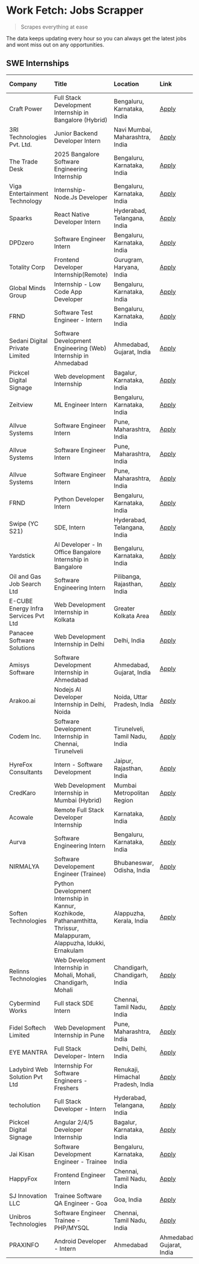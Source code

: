 # Work Fetch: Jobs Scrapper
> Scrapes everything at ease

The data keeps updating every hour so you can always get the latest jobs and wont miss out on any opportunities.

## SWE Internships
<!--START_SECTION:workfetch-->
| Company                              | Title                                                                                                                  | Location                          | Link                                                                                                                                                                                                                                                                                                                                           | Date Posted   |
|:-------------------------------------|:-----------------------------------------------------------------------------------------------------------------------|:----------------------------------|:-----------------------------------------------------------------------------------------------------------------------------------------------------------------------------------------------------------------------------------------------------------------------------------------------------------------------------------------------|:--------------|
| Craft Power                          | Full Stack Development Internship in Bangalore (Hybrid)                                                                | Bengaluru, Karnataka, India       | [Apply](https://in.linkedin.com/jobs/view/full-stack-development-internship-in-bangalore-hybrid-at-craft-power-3989209195?position=25&pageNum=0&refId=Oya4%2BE%2Bh5jedvL%2BUAVeR0w%3D%3D&trackingId=KOXzvqQ9uifRH0whytQwdg%3D%3D&trk=public_jobs_jserp-result_search-card)                                                                     | 2024-07-31    |
| 3RI Technologies Pvt. Ltd.           | Junior Backend Developer Intern                                                                                        | Navi Mumbai, Maharashtra, India   | [Apply](https://in.linkedin.com/jobs/view/junior-backend-developer-intern-at-3ri-technologies-pvt-ltd-3988819827?position=52&pageNum=0&refId=Oya4%2BE%2Bh5jedvL%2BUAVeR0w%3D%3D&trackingId=LUZ0F9Qc8ppIu6a%2B56f5qQ%3D%3D&trk=public_jobs_jserp-result_search-card)                                                                            | 2024-07-31    |
| The Trade Desk                       | 2025 Bangalore Software Engineering Internship                                                                         | Bengaluru, Karnataka, India       | [Apply](https://in.linkedin.com/jobs/view/2025-bangalore-software-engineering-internship-at-the-trade-desk-3987456531?position=37&pageNum=0&refId=Oya4%2BE%2Bh5jedvL%2BUAVeR0w%3D%3D&trackingId=hxdTx3PmZuvg3XDSwoOQYg%3D%3D&trk=public_jobs_jserp-result_search-card)                                                                         | 2024-07-30    |
| Viga Entertainment Technology        | Internship-Node.Js Developer                                                                                           | Bengaluru, Karnataka, India       | [Apply](https://in.linkedin.com/jobs/view/internship-node-js-developer-at-viga-entertainment-technology-3986933084?position=6&pageNum=0&refId=Oya4%2BE%2Bh5jedvL%2BUAVeR0w%3D%3D&trackingId=aZWrxB201z1oTOWZoDH0Yg%3D%3D&trk=public_jobs_jserp-result_search-card)                                                                             | 2024-07-29    |
| Spaarks                              | React Native Developer Intern                                                                                          | Hyderabad, Telangana, India       | [Apply](https://in.linkedin.com/jobs/view/react-native-developer-intern-at-spaarks-3986930781?position=50&pageNum=0&refId=Oya4%2BE%2Bh5jedvL%2BUAVeR0w%3D%3D&trackingId=Ra04CI%2BKiHAi1I9hS%2FyLSw%3D%3D&trk=public_jobs_jserp-result_search-card)                                                                                             | 2024-07-29    |
| DPDzero                              | Software Engineer Intern                                                                                               | Bengaluru, Karnataka, India       | [Apply](https://in.linkedin.com/jobs/view/software-engineer-intern-at-dpdzero-3984918371?position=14&pageNum=0&refId=Oya4%2BE%2Bh5jedvL%2BUAVeR0w%3D%3D&trackingId=%2FN0O7FqAOrH33kfOeEhDaw%3D%3D&trk=public_jobs_jserp-result_search-card)                                                                                                    | 2024-07-26    |
| Totality Corp                        | Frontend Developer Internship(Remote)                                                                                  | Gurugram, Haryana, India          | [Apply](https://in.linkedin.com/jobs/view/frontend-developer-internship-remote-at-totality-corp-3982253688?position=23&pageNum=0&refId=Oya4%2BE%2Bh5jedvL%2BUAVeR0w%3D%3D&trackingId=MqFKeZfKGp%2BCXf04qIJLxA%3D%3D&trk=public_jobs_jserp-result_search-card)                                                                                  | 2024-07-25    |
| Global Minds Group                   | Internship - Low Code App Developer                                                                                    | Bengaluru, Karnataka, India       | [Apply](https://in.linkedin.com/jobs/view/internship-low-code-app-developer-at-global-minds-group-3984620035?position=38&pageNum=0&refId=Oya4%2BE%2Bh5jedvL%2BUAVeR0w%3D%3D&trackingId=Bw8QmH442mmYld9FEnbA1g%3D%3D&trk=public_jobs_jserp-result_search-card)                                                                                  | 2024-07-25    |
| FRND                                 | Software Test Engineer - Intern                                                                                        | Bengaluru, Karnataka, India       | [Apply](https://in.linkedin.com/jobs/view/software-test-engineer-intern-at-frnd-3984649347?position=39&pageNum=0&refId=Oya4%2BE%2Bh5jedvL%2BUAVeR0w%3D%3D&trackingId=pNMshujpXGVUnUwvFGL9BA%3D%3D&trk=public_jobs_jserp-result_search-card)                                                                                                    | 2024-07-25    |
| Sedani Digital Private Limited       | Software Development Engineering (Web) Internship in Ahmedabad                                                         | Ahmedabad, Gujarat, India         | [Apply](https://in.linkedin.com/jobs/view/software-development-engineering-web-internship-in-ahmedabad-at-sedani-digital-private-limited-3985017980?position=53&pageNum=0&refId=Oya4%2BE%2Bh5jedvL%2BUAVeR0w%3D%3D&trackingId=J5vUsPFDkP%2FI37GhuF5fow%3D%3D&trk=public_jobs_jserp-result_search-card)                                         | 2024-07-25    |
| Pickcel Digital Signage              | Web development Internship                                                                                             | Bagalur, Karnataka, India         | [Apply](https://in.linkedin.com/jobs/view/web-development-internship-at-pickcel-digital-signage-3981258905?position=28&pageNum=0&refId=Oya4%2BE%2Bh5jedvL%2BUAVeR0w%3D%3D&trackingId=YfNGYh1RuuICHoV%2B3Uv3pw%3D%3D&trk=public_jobs_jserp-result_search-card)                                                                                  | 2024-07-23    |
| Zeitview                             | ML Engineer Intern                                                                                                     | Bengaluru, Karnataka, India       | [Apply](https://in.linkedin.com/jobs/view/ml-engineer-intern-at-zeitview-3980772013?position=34&pageNum=0&refId=Oya4%2BE%2Bh5jedvL%2BUAVeR0w%3D%3D&trackingId=E8Vsc5cjFCVYAzqKsMU7Og%3D%3D&trk=public_jobs_jserp-result_search-card)                                                                                                           | 2024-07-23    |
| Allvue Systems                       | Software Engineer Intern                                                                                               | Pune, Maharashtra, India          | [Apply](https://in.linkedin.com/jobs/view/software-engineer-intern-at-allvue-systems-3980954452?position=43&pageNum=0&refId=Oya4%2BE%2Bh5jedvL%2BUAVeR0w%3D%3D&trackingId=pCugK%2BEqGqlE4yMWUJxltQ%3D%3D&trk=public_jobs_jserp-result_search-card)                                                                                             | 2024-07-23    |
| Allvue Systems                       | Software Engineer Intern                                                                                               | Pune, Maharashtra, India          | [Apply](https://in.linkedin.com/jobs/view/software-engineer-intern-at-allvue-systems-3980953492?position=49&pageNum=0&refId=Oya4%2BE%2Bh5jedvL%2BUAVeR0w%3D%3D&trackingId=vONhkMRM7r9enYCP4kUcUQ%3D%3D&trk=public_jobs_jserp-result_search-card)                                                                                               | 2024-07-23    |
| Allvue Systems                       | Software Engineer Intern                                                                                               | Pune, Maharashtra, India          | [Apply](https://in.linkedin.com/jobs/view/software-engineer-intern-at-allvue-systems-3980952513?position=54&pageNum=0&refId=Oya4%2BE%2Bh5jedvL%2BUAVeR0w%3D%3D&trackingId=2ivpiLGXy28XD%2B3wZp3BOA%3D%3D&trk=public_jobs_jserp-result_search-card)                                                                                             | 2024-07-23    |
| FRND                                 | Python Developer Intern                                                                                                | Bengaluru, Karnataka, India       | [Apply](https://in.linkedin.com/jobs/view/python-developer-intern-at-frnd-3982901541?position=55&pageNum=0&refId=Oya4%2BE%2Bh5jedvL%2BUAVeR0w%3D%3D&trackingId=cdZT1kWrLRsJCN254w9VkQ%3D%3D&trk=public_jobs_jserp-result_search-card)                                                                                                          | 2024-07-23    |
| Swipe (YC S21)                       | SDE, Intern                                                                                                            | Hyderabad, Telangana, India       | [Apply](https://in.linkedin.com/jobs/view/sde-intern-at-swipe-yc-s21-3980368092?position=12&pageNum=0&refId=Oya4%2BE%2Bh5jedvL%2BUAVeR0w%3D%3D&trackingId=wfoDfxIaFMK0pe06RBGdPQ%3D%3D&trk=public_jobs_jserp-result_search-card)                                                                                                               | 2024-07-22    |
| Yardstick                            | AI Developer - In Office Bangalore Internship in Bangalore                                                             | Bengaluru, Karnataka, India       | [Apply](https://in.linkedin.com/jobs/view/ai-developer-in-office-bangalore-internship-in-bangalore-at-yardstick-3981740317?position=45&pageNum=0&refId=Oya4%2BE%2Bh5jedvL%2BUAVeR0w%3D%3D&trackingId=uORpwdP%2BYiQGA7YXfljXyA%3D%3D&trk=public_jobs_jserp-result_search-card)                                                                  | 2024-07-21    |
| Oil and Gas Job Search Ltd           | Software Engineering Intern                                                                                            | Pilibanga, Rajasthan, India       | [Apply](https://in.linkedin.com/jobs/view/software-engineering-intern-at-oil-and-gas-job-search-ltd-3977737504?position=35&pageNum=0&refId=Oya4%2BE%2Bh5jedvL%2BUAVeR0w%3D%3D&trackingId=BQUFQoUPpX2PyH2ChsrPJA%3D%3D&trk=public_jobs_jserp-result_search-card)                                                                                | 2024-07-19    |
| E-CUBE Energy Infra Services Pvt Ltd | Web Development Internship in Kolkata                                                                                  | Greater Kolkata Area              | [Apply](https://in.linkedin.com/jobs/view/web-development-internship-in-kolkata-at-e-cube-energy-infra-services-pvt-ltd-3979668815?position=11&pageNum=0&refId=Oya4%2BE%2Bh5jedvL%2BUAVeR0w%3D%3D&trackingId=N0KDvSqMW9msmEYzH2iqWg%3D%3D&trk=public_jobs_jserp-result_search-card)                                                            | 2024-07-18    |
| Panacee Software Solutions           | Web Development Internship in Delhi                                                                                    | Delhi, India                      | [Apply](https://in.linkedin.com/jobs/view/web-development-internship-in-delhi-at-panacee-software-solutions-3979674395?position=31&pageNum=0&refId=Oya4%2BE%2Bh5jedvL%2BUAVeR0w%3D%3D&trackingId=2qJogHvhXvviF8VqFN3Ptw%3D%3D&trk=public_jobs_jserp-result_search-card)                                                                        | 2024-07-18    |
| Amisys Software                      | Software Development Internship in Ahmedabad                                                                           | Ahmedabad, Gujarat, India         | [Apply](https://in.linkedin.com/jobs/view/software-development-internship-in-ahmedabad-at-amisys-software-3979670728?position=48&pageNum=0&refId=Oya4%2BE%2Bh5jedvL%2BUAVeR0w%3D%3D&trackingId=j4W14gMnaqeg%2B2OUKSHswg%3D%3D&trk=public_jobs_jserp-result_search-card)                                                                        | 2024-07-18    |
| Arakoo.ai                            | Nodejs AI Developer Internship in Delhi, Noida                                                                         | Noida, Uttar Pradesh, India       | [Apply](https://in.linkedin.com/jobs/view/nodejs-ai-developer-internship-in-delhi-noida-at-arakoo-ai-3976420907?position=41&pageNum=0&refId=Oya4%2BE%2Bh5jedvL%2BUAVeR0w%3D%3D&trackingId=0dqLi8YRBk6Z2hG%2F71uowg%3D%3D&trk=public_jobs_jserp-result_search-card)                                                                             | 2024-07-16    |
| Codem Inc.                           | Software Development Internship in Chennai, Tirunelveli                                                                | Tirunelveli, Tamil Nadu, India    | [Apply](https://in.linkedin.com/jobs/view/software-development-internship-in-chennai-tirunelveli-at-codem-inc-3977022713?position=30&pageNum=0&refId=Oya4%2BE%2Bh5jedvL%2BUAVeR0w%3D%3D&trackingId=VxtvvHKi3sPV4dEQ7mDZsg%3D%3D&trk=public_jobs_jserp-result_search-card)                                                                      | 2024-07-15    |
| HyreFox Consultants                  | Intern - Software Development                                                                                          | Jaipur, Rajasthan, India          | [Apply](https://in.linkedin.com/jobs/view/intern-software-development-at-hyrefox-consultants-3975991352?position=13&pageNum=0&refId=Oya4%2BE%2Bh5jedvL%2BUAVeR0w%3D%3D&trackingId=2SdU8iYTLRQqQd3%2FSAJXXg%3D%3D&trk=public_jobs_jserp-result_search-card)                                                                                     | 2024-07-14    |
| CredKaro                             | Web Development Internship in Mumbai (Hybrid)                                                                          | Mumbai Metropolitan Region        | [Apply](https://in.linkedin.com/jobs/view/web-development-internship-in-mumbai-hybrid-at-credkaro-3973533268?position=2&pageNum=0&refId=Oya4%2BE%2Bh5jedvL%2BUAVeR0w%3D%3D&trackingId=Lez7f%2FODXGsS3vG987LGnQ%3D%3D&trk=public_jobs_jserp-result_search-card)                                                                                 | 2024-07-11    |
| Acowale                              | Remote Full Stack Developer Internship                                                                                 | Karnataka, India                  | [Apply](https://in.linkedin.com/jobs/view/remote-full-stack-developer-internship-at-acowale-3971889398?position=5&pageNum=0&refId=Oya4%2BE%2Bh5jedvL%2BUAVeR0w%3D%3D&trackingId=xNoKe2kAxBFR567wsCXOeg%3D%3D&trk=public_jobs_jserp-result_search-card)                                                                                         | 2024-07-10    |
| Aurva                                | Software Engineering Intern                                                                                            | Bengaluru, Karnataka, India       | [Apply](https://in.linkedin.com/jobs/view/software-engineering-intern-at-aurva-3972234446?position=7&pageNum=0&refId=Oya4%2BE%2Bh5jedvL%2BUAVeR0w%3D%3D&trackingId=GjtOOakG5CmuJaoPIztjfg%3D%3D&trk=public_jobs_jserp-result_search-card)                                                                                                      | 2024-07-10    |
| NIRMALYA                             | Software Developement Engineer (Trainee)                                                                               | Bhubaneswar, Odisha, India        | [Apply](https://in.linkedin.com/jobs/view/software-developement-engineer-trainee-at-nirmalya-3969043399?position=17&pageNum=0&refId=Oya4%2BE%2Bh5jedvL%2BUAVeR0w%3D%3D&trackingId=BdQtc8E%2BBvnmmBCLnF7QVg%3D%3D&trk=public_jobs_jserp-result_search-card)                                                                                     | 2024-07-08    |
| Soften Technologies                  | Python Development Internship in Kannur, Kozhikode, Pathanamthitta, Thrissur, Malappuram, Alappuzha, Idukki, Ernakulam | Alappuzha, Kerala, India          | [Apply](https://in.linkedin.com/jobs/view/python-development-internship-in-kannur-kozhikode-pathanamthitta-thrissur-malappuram-alappuzha-idukki-ernakulam-at-soften-technologies-3970356153?position=58&pageNum=0&refId=Oya4%2BE%2Bh5jedvL%2BUAVeR0w%3D%3D&trackingId=cJ6ZWBeUI%2FjcUXaDsNqCcw%3D%3D&trk=public_jobs_jserp-result_search-card) | 2024-07-08    |
| Relinns Technologies                 | Web Development Internship in Mohali, Mohali, Chandigarh, Mohali                                                       | Chandigarh, Chandigarh, India     | [Apply](https://in.linkedin.com/jobs/view/web-development-internship-in-mohali-mohali-chandigarh-mohali-at-relinns-technologies-3969147280?position=59&pageNum=0&refId=Oya4%2BE%2Bh5jedvL%2BUAVeR0w%3D%3D&trackingId=oyAMy37uUUbWaymoVB6CYw%3D%3D&trk=public_jobs_jserp-result_search-card)                                                    | 2024-07-06    |
| Cybermind Works                      | Full stack SDE Intern                                                                                                  | Chennai, Tamil Nadu, India        | [Apply](https://in.linkedin.com/jobs/view/full-stack-sde-intern-at-cybermind-works-3962946114?position=22&pageNum=0&refId=Oya4%2BE%2Bh5jedvL%2BUAVeR0w%3D%3D&trackingId=Ml5NY%2BJJuv%2FJ%2FiSeRWzG9w%3D%3D&trk=public_jobs_jserp-result_search-card)                                                                                           | 2024-07-02    |
| Fidel Softech Limited                | Web Development Internship in Pune                                                                                     | Pune, Maharashtra, India          | [Apply](https://in.linkedin.com/jobs/view/web-development-internship-in-pune-at-fidel-softech-limited-3965691167?position=60&pageNum=0&refId=Oya4%2BE%2Bh5jedvL%2BUAVeR0w%3D%3D&trackingId=7uhX4M0E7lcAixYvbYmI4A%3D%3D&trk=public_jobs_jserp-result_search-card)                                                                              | 2024-07-02    |
| EYE MANTRA                           | Full Stack Developer- Intern                                                                                           | Delhi, Delhi, India               | [Apply](https://in.linkedin.com/jobs/view/full-stack-developer-intern-at-eye-mantra-3960988037?position=47&pageNum=0&refId=Oya4%2BE%2Bh5jedvL%2BUAVeR0w%3D%3D&trackingId=JQ3m11%2BfBpjmXPVxKo65sw%3D%3D&trk=public_jobs_jserp-result_search-card)                                                                                              | 2024-06-28    |
| Ladybird Web Solution Pvt Ltd        | Internship For Software Engineers - Freshers                                                                           | Renukaji, Himachal Pradesh, India | [Apply](https://in.linkedin.com/jobs/view/internship-for-software-engineers-freshers-at-ladybird-web-solution-pvt-ltd-3946614964?position=24&pageNum=0&refId=Oya4%2BE%2Bh5jedvL%2BUAVeR0w%3D%3D&trackingId=WYBI%2BHkGRCU5HP6u7MlcaA%3D%3D&trk=public_jobs_jserp-result_search-card)                                                            | 2024-06-11    |
| techolution                          | Full Stack Developer - Intern                                                                                          | Hyderabad, Telangana, India       | [Apply](https://in.linkedin.com/jobs/view/full-stack-developer-intern-at-techolution-3947911862?position=42&pageNum=0&refId=Oya4%2BE%2Bh5jedvL%2BUAVeR0w%3D%3D&trackingId=1ElUHvWxQb4ftyyHI5aSDA%3D%3D&trk=public_jobs_jserp-result_search-card)                                                                                               | 2024-06-06    |
| Pickcel Digital Signage              | Angular 2/4/5 Developer Internship                                                                                     | Bagalur, Karnataka, India         | [Apply](https://in.linkedin.com/jobs/view/angular-2-4-5-developer-internship-at-pickcel-digital-signage-3939983223?position=56&pageNum=0&refId=Oya4%2BE%2Bh5jedvL%2BUAVeR0w%3D%3D&trackingId=%2Fk5zAh1nxqQsxNwHTgjcRg%3D%3D&trk=public_jobs_jserp-result_search-card)                                                                          | 2024-06-02    |
| Jai Kisan                            | Software Development Engineer - Trainee                                                                                | Bengaluru, Karnataka, India       | [Apply](https://in.linkedin.com/jobs/view/software-development-engineer-trainee-at-jai-kisan-3913911193?position=27&pageNum=0&refId=Oya4%2BE%2Bh5jedvL%2BUAVeR0w%3D%3D&trackingId=Bl6xmiFblKpZhWxndBt2oQ%3D%3D&trk=public_jobs_jserp-result_search-card)                                                                                       | 2024-04-04    |
| HappyFox                             | Frontend Engineer Intern                                                                                               | Chennai, Tamil Nadu, India        | [Apply](https://in.linkedin.com/jobs/view/frontend-engineer-intern-at-happyfox-3848357951?position=9&pageNum=0&refId=Oya4%2BE%2Bh5jedvL%2BUAVeR0w%3D%3D&trackingId=mUPiJT3uFz5JjI%2Bpyoglng%3D%3D&trk=public_jobs_jserp-result_search-card)                                                                                                    | 2024-03-07    |
| SJ Innovation LLC                    | Trainee Software QA Engineer - Goa                                                                                     | Goa, India                        | [Apply](https://in.linkedin.com/jobs/view/trainee-software-qa-engineer-goa-at-sj-innovation-llc-3804578231?position=16&pageNum=0&refId=Oya4%2BE%2Bh5jedvL%2BUAVeR0w%3D%3D&trackingId=qTXX%2FZQklvKCrfztpLaOtw%3D%3D&trk=public_jobs_jserp-result_search-card)                                                                                  | 2024-01-18    |
| Unibros Technologies                 | Software Engineer Trainee - PHP/MYSQL                                                                                  | Chennai, Tamil Nadu, India        | [Apply](https://in.linkedin.com/jobs/view/software-engineer-trainee-php-mysql-at-unibros-technologies-3656599241?position=40&pageNum=0&refId=Oya4%2BE%2Bh5jedvL%2BUAVeR0w%3D%3D&trackingId=XEK1Szb0VR2G5tcMfOhU8A%3D%3D&trk=public_jobs_jserp-result_search-card)                                                                              | 2023-06-12    |
| PRAXINFO                             | Android Developer - Intern | Ahmedabad                                                                                 | Ahmedabad, Gujarat, India         | [Apply](https://in.linkedin.com/jobs/view/android-developer-intern-ahmedabad-at-praxinfo-3627624504?position=18&pageNum=0&refId=Oya4%2BE%2Bh5jedvL%2BUAVeR0w%3D%3D&trackingId=4VwYNwx%2FdGKFVP5jEvsseA%3D%3D&trk=public_jobs_jserp-result_search-card)                                                                                         | 2023-06-06    |
<!--END_SECTION:workfetch-->
